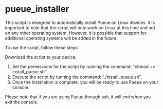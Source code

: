 # pueue_installer

This script is designed to automatically install Pueue on Linux devices. It is important to note that the script will only work on Linux at this time and not on any other operating system. However, it is possible that support for additional operating systems will be added in the future.

To use the script, follow these steps:

Download the script to your device.
1. Set the permissions for the script by running the command: "chmod +x install_pueue.sh".
2. Execute the script by running the command: "./install_pueue.sh".
3. Once the installation is complete, you will be ready to use Pueue on your console.

Please note that if you are using Pueue through ssh, it will end when you exit the console.
